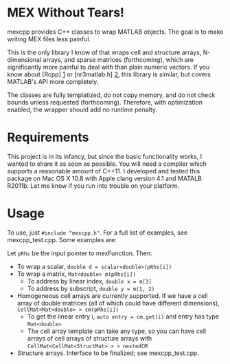 # MEX Without Tears!
mexcpp provides C++ classes to wrap MATLAB objects. The goal is to
make writing MEX files less painful.

This is the only library I know of that wraps cell and structure
arrays, N-dimensional arrays, and sparse matrices (forthcoming),
which are significantly more painful to deal with than plain numeric
vectors.  If you know about [Rcpp] [1] or [nr3matlab.h] [2], this
library is similar, but covers MATLAB's API more completely.

The classes are fully templatized, do not copy memory, and do not
check bounds unless requested (forthcoming). Therefore, with
optimization enabled, the wrapper should add no runtime penalty.

# Requirements
This project is in its infancy, but since the basic functionality
works, I wanted to share it as soon as possible. You will need a
compiler which supports a reasonable amount of C++11.  I developed
and tested this package on Mac OS X 10.8 with Apple clang version
4.1 and MATALB R2011b. Let me know if you run into trouble on your
platform.

# Usage
To use, just `#include "mexcpp.h"`.  For a full list of examples,
see mexcpp_test.cpp. Some examples are:

Let `pRhs` be the input pointer to mexFunction. Then:

 - To wrap a scalar, `double d = scalar<double>(pRhs[i])`
 - To wrap a matrix, `Mat<double> m(pRhs[i])`
    - To address by linear index, `double x = m[3]`
    - To address by subscript, `double y = m(1, 2)`
 - Homogeneous cell arrays are currently supported. If we have a
   cell array of double matrices (all of which could have different
   dimensions), `CellMat<Mat<double> > cm(pRhs[i])`
    - To get the linear entry i, `auto entry = cm.get(i)`
      and entry has type `Mat<double>`
    - The cell array template can take any type, so you can have
      cell arrays of cell arrays of structure arrays with
      `CellMat<CellMat<StructMat> > > nestedCM`
 - Structure arrays. Interface to be finalized; see mexcpp_test.cpp.

[1]: http://dirk.eddelbuettel.com/code/rcpp.html
[2]: http://www.nr.com/nr3_matlab.html

